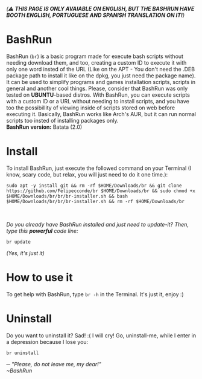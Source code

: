 _(**⚠️ THIS PAGE IS ONLY AVAIABLE ON ENGLISH, BUT THE BASHRUN HAVE BOOTH ENGLISH, PORTUGUESE AND SPANISH TRANSLATION ON IT!**)_
# BashRun
BashRun (`br`) is a basic program made for execute bash scripts without needing download them, and too, creating a custom ID to execute it with only one word insted of the URL (Like on the APT - You don't need the .DEB package path to install it like on the dpkg, you just need the package name). It can be used to simplify programs and games installation scripts, scripts in general and another cool things. Please, consider that BashRun was only tested on **UBUNTU**-based distros. With BashRun, you can execute scripts with a custom ID or a URL without needing to install scripts, and you have too the possibillity of viewing inside of scripts stored on web before executing it. Basically, BashRun works like Arch's AUR, but it can run normal scripts too insted of installing packages only.
<br>
**BashRun version:** Batata (2.0)
# Install
To install BashRun, just execute the followed command on your Terminal (I know, scary code, but relax, you will just need to do it one time.):
```
sudo apt -y install git && rm -rf $HOME/Downloads/br && git clone https://github.com/Felipecconde/br $HOME/Downloads/br && sudo chmod +x $HOME/Downloads/br/br/br-installer.sh && bash $HOME/Downloads/br/br/br-installer.sh && rm -rf $HOME/Downloads/br
```
<br>

_Do you already have BashRun installed and just need to update-it? Then, type this **powerful** code line:_
```
br update
```
_(Yes, it's just it)_
# How to use it
To get help with BashRun, type `br -h` in the Terminal. It's just it, enjoy :)
# Uninstall
Do you want to uninstall it? Sad! :( I will cry! Go, uninstall-me, while I enter in a depression because I lose you:
```
br uninstall
```
_─ "Please, do not leave me, my dear!"_
<br>
                            _~BashRun_
